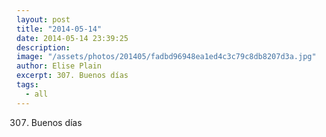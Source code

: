 ```yaml
---
layout: post
title: "2014-05-14"
date: 2014-05-14 23:39:25
description: 
image: "/assets/photos/201405/fadbd96948ea1ed4c3c79c8db8207d3a.jpg"
author: Elise Plain
excerpt: 307. Buenos días
tags: 
  - all
---
```


307. Buenos días
<p></p>
